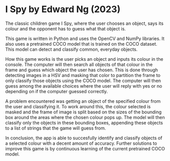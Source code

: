 # I Spy by Edward Ng (2023)

The classic children game I Spy, where the user chooses an object, says its colour and the opponent has to guess what that object is.

This game is written in Python and uses the OpenCV and NumPy libraries. It also uses a pretrained COCO model that is trained on the COCO dataset. This model
can detect and classify common, everyday objects.

How this game works is the user picks an object and inputs its colour in the console. The computer will then search all objects of that colour in the frame
and guess which object the user has chosen. This is done through detecting images in a HSV and masking that color to partition the frame
to only classify those objects using the COCO model. The computer will then guess among the available choices where the user will reply with yes or no depending
on if the computer guessed correctly.

A problem encountered was getting an object of the specified colour from the user and classifying it. To work around this, the colour selected is masked and
the frame of image is split based on the sizes of the bounding box around the areas where the chosen colour pops up. The model will then classify only the objects 
in these bounding boxes, appending these objects to a list of strings that the game will guess from.

In conclusion, the app is able to succesfully identify and classify objects of a selected colour with a decent amount of accuracy. Further solutions to improve this
game is by continuous learning of the current pretrained COCO model.


